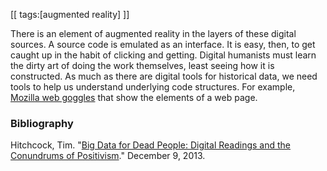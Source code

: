 [[
tags:[augmented reality]
]]

There is an element of augmented reality in the layers of these digital sources. A source code is emulated as an interface. It is easy, then, to get caught up in the habit of clicking and getting. Digital humanists must learn the dirty art of doing the work themselves, least seeing how it is constructed. As much as there are digital tools for historical data, we need tools to help us understand underlying code structures. For example, [Mozilla web goggles](https://webmaker.org/en-US/goggles) that show the elements of a web page.

### Bibliography
Hitchcock, Tim. "[Big Data for Dead People: Digital Readings and the Conundrums of Positivism](http://historyonics.blogspot.ca/2013/12/big-data-for-dead-people-digital.html)." December 9, 2013.